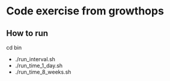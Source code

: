 # Code exercise from growthops

## How to run

cd bin

* ./run_interval.sh
* ./run_time_1_day.sh
* ./run_time_8_weeks.sh
